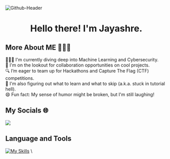 ![Github-Header](https://github.com/user-attachments/assets/19353d63-2a36-48ea-a175-079f33e7dbaa)

<h1 align="center">
Hello there! I'm Jayashre.
</h1>

<h2>More About ME 🙋🏻‍♀</h2>
<p>
👩🏻‍💻 I'm currently diving deep into Machine Learning and Cybersecurity.<br>
🤝 I'm on the lookout for collaboration opportunities on cool projects.<br>
🔍 I’m eager to team up for Hackathons and Capture The Flag (CTF) competitions.<br>
🔄 I'm also figuring out what to learn and what to skip (a.k.a. stuck in tutorial hell).<br>
😄 Fun fact: My sense of humor might be broken, but I'm still laughing!
</p>

<h2>My Socials 🌐</h2>

[<img src="https://img.shields.io/badge/Gmail-D14836?style=for-the-badge&logo=gmail&logoColor=white" />]((mailto:jaya2004kra@gmail.com))  



<h2>Language and Tools</h2>

[![My Skills](https://skillicons.dev/icons?i=c,py,anaconda,mysql,opencv,tensorflow,vscode,pytorch,pycharm,latex,git,gitlab,github,md,scala,haskell,java,eclipse,html,css,js,netlify,nodejs,react,npm,flask,linux,ubuntu,gtk,windows,kali,bash,powershell,postgres,codepen,kotlin,gradle,androidstudio,materialui,wordpress,sass,vite,nextjs,vercel,figma,solidity,bootstrap,sklearn,gcp,docker,wireshark)](https://skillicons.dev)
\

